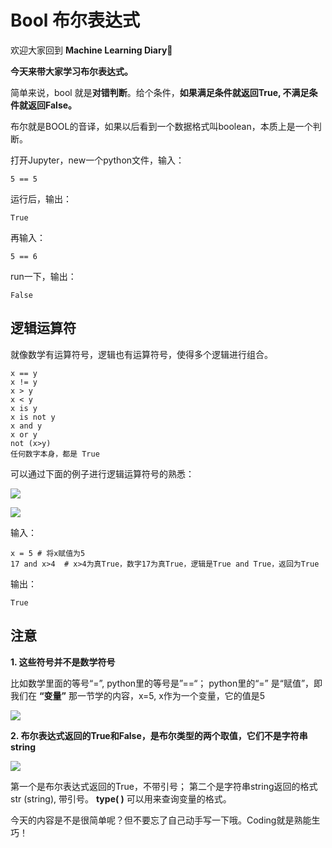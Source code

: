 

# Bool 布尔表达式

欢迎大家回到 **Machine Learning Diary**👏

**今天来带大家学习布尔表达式。**



简单来说，bool 就是**对错判断**。给个条件，**如果满足条件就返回True, 不满足条件就返回False。**

布尔就是BOOL的音译，如果以后看到一个数据格式叫boolean，本质上是一个判断。 

打开Jupyter，new一个python文件，输入：

```
5 == 5
```

运行后，输出：

```
True
```

再输入：

```
5 == 6
```

run一下，输出：

```
False
```



## 逻辑运算符 

就像数学有运算符号，逻辑也有运算符号，使得多个逻辑进行组合。

```
x == y
x != y 
x > y
x < y
x is y
x is not y
x and y
x or y
not (x>y)
任何数字本身，都是 True
```

可以通过下面的例子进行逻辑运算符号的熟悉：

![](https://github.com/YZHANG1270/Girls-In-AI/blob/master/others/pics/ml_diary/bool/2.png?raw=true)

![](https://github.com/YZHANG1270/Girls-In-AI/blob/master/others/pics/ml_diary/bool/5.png?raw=true)

   

输入：

```
x = 5 # 将x赋值为5
17 and x>4  # x>4为真True，数字17为真True，逻辑是True and True，返回为True
```

输出：

```
True
```



 ## 注意

**1. 这些符号并不是数学符号** 

比如数学里面的等号“=”, python里的等号是”==“； 
python里的“=” 是“赋值”，即我们在 **“变量”** 那一节学的内容，x=5, x作为一个变量，它的值是5

![](https://github.com/YZHANG1270/Girls-In-AI/blob/master/others/pics/ml_diary/bool/3.png?raw=true)

**2. 布尔表达式返回的True和False，是布尔类型的两个取值，它们不是字符串string**

![](https://github.com/YZHANG1270/Girls-In-AI/blob/master/others/pics/ml_diary/bool/4.png?raw=true)

第一个是布尔表达式返回的True，不带引号；
第二个是字符串string返回的格式str (string), 带引号。
**type( )** 可以用来查询变量的格式。  



今天的内容是不是很简单呢？但不要忘了自己动手写一下哦。Coding就是熟能生巧！
